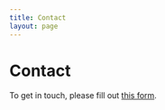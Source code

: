 ```yaml
---
title: Contact
layout: page
---
```


# Contact

To get in touch, please fill out [this form](https://goo.gl/forms/iqxbGpVpmlbTlUHL2).
